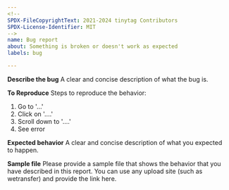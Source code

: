 ```yaml
---
<!--
SPDX-FileCopyrightText: 2021-2024 tinytag Contributors
SPDX-License-Identifier: MIT
-->
name: Bug report
about: Something is broken or doesn't work as expected
labels: bug

---
```


**Describe the bug**
A clear and concise description of what the bug is.

**To Reproduce**
Steps to reproduce the behavior:
1. Go to '...'
2. Click on '....'
3. Scroll down to '....'
4. See error

**Expected behavior**
A clear and concise description of what you expected to happen.

**Sample file**
Please provide a sample file that shows the behavior that you have described in this report. You can use any upload site (such as wetransfer) and provide the link here.
